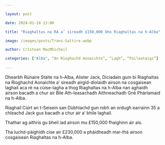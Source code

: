 ```yaml
---

layout: post

date: 2024-01-18 13:00

title: "Riaghaltas na RA a’ sireadh £150,000 bho Riaghaltas na h-Alba"

image: /images/posts/Trans-Saltire.webp

author: Crìstean MacMhìcheil

categories: ["Alba", “An Rìoghachd Aonaichte”, “Lagh”, “Poileataigs”]
  
---
```


Dhearbh Rùnaire Stàite na h-Alba, Alister Jack, Diciadain gum bi Riaghaltas na Rìoghachd Aonaichte a’ sireadh airgid-dìolaidh airson na cosgaisean laghail aca rè na cùise-lagha a thog Riaghaltas na h-Alba nan aghaidh airson bacadh a chur air Bile Ath-leasachadh Aithneachadh Gnè Phàrlamaid na h-Alba.

Riaghail Cùirt an t-Seisein san Dùbhlachd gun robh an ordugh earrainn 35 a chleachd Jack gus bacadh a chur air a’ bhile laghail.

Thathar ag aithris gu bheil iad airson mu £150,000 fhaighinn air ais.

Tha luchd-pàighidh cise air £230,000 a phàidheadh mar-thà airson cosgaisean Riaghaltas na h-Alba.
